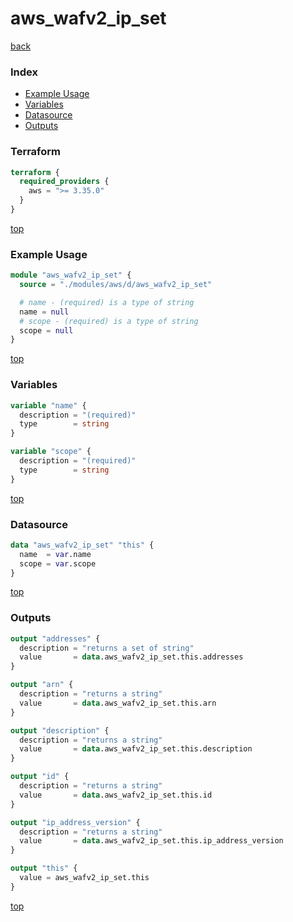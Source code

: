 # aws_wafv2_ip_set

[back](../aws.md)

### Index

- [Example Usage](#example-usage)
- [Variables](#variables)
- [Datasource](#datasource)
- [Outputs](#outputs)

### Terraform

```terraform
terraform {
  required_providers {
    aws = ">= 3.35.0"
  }
}
```

[top](#index)

### Example Usage

```terraform
module "aws_wafv2_ip_set" {
  source = "./modules/aws/d/aws_wafv2_ip_set"

  # name - (required) is a type of string
  name = null
  # scope - (required) is a type of string
  scope = null
}
```

[top](#index)

### Variables

```terraform
variable "name" {
  description = "(required)"
  type        = string
}

variable "scope" {
  description = "(required)"
  type        = string
}
```

[top](#index)

### Datasource

```terraform
data "aws_wafv2_ip_set" "this" {
  name  = var.name
  scope = var.scope
}
```

[top](#index)

### Outputs

```terraform
output "addresses" {
  description = "returns a set of string"
  value       = data.aws_wafv2_ip_set.this.addresses
}

output "arn" {
  description = "returns a string"
  value       = data.aws_wafv2_ip_set.this.arn
}

output "description" {
  description = "returns a string"
  value       = data.aws_wafv2_ip_set.this.description
}

output "id" {
  description = "returns a string"
  value       = data.aws_wafv2_ip_set.this.id
}

output "ip_address_version" {
  description = "returns a string"
  value       = data.aws_wafv2_ip_set.this.ip_address_version
}

output "this" {
  value = aws_wafv2_ip_set.this
}
```

[top](#index)